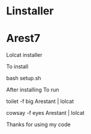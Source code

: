 # Linstaller
# Arest7
Lolcat installer

To install

bash setup.sh

After installing
To run

toilet -f big Arestant | lolcat

cowsay -f eyes Arestant | lolcat

Thanks for using my code
